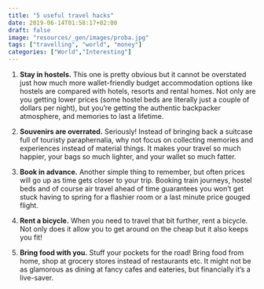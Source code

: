```yaml
---
title: "5 useful travel hacks"
date: 2019-06-14T01:58:17+02:00
draft: false
image: "resources/_gen/images/proba.jpg"
tags: ["travelling", "world", "money"]
categories: ["World","Interesting"]
---
```




1. <b>Stay in hostels.</b> This one is pretty obvious but it cannot be overstated just how much more wallet-friendly budget accommodation options like hostels are compared with hotels, resorts and rental homes. Not only are you getting lower prices (some hostel beds are literally just a couple of dollars per night), but you’re getting the authentic backpacker atmosphere, and memories to last a lifetime.

2. <b>Souvenirs are overrated.</b> Seriously! Instead of bringing back a suitcase full of touristy paraphernalia, why not focus on collecting memories and experiences instead of material things. It makes your travel so much happier, your bags so much lighter, and your wallet so much fatter.

3. <b>Book in advance.</b> Another simple thing to remember, but often prices will go up as time gets closer to your trip. Booking train journeys, hostel beds and of course air travel ahead of time guarantees you won’t get stuck having to spring for a flashier room or a last minute price gouged flight.

4. <b>Rent a bicycle.</b> When you need to travel that bit further, rent a bicycle. Not only does it allow you to get around on the cheap but it also keeps you fit!

5. <b>Bring food with you.</b> Stuff your pockets for the road! Bring food from home, shop at grocery stores instead of restaurants etc. It might not be as glamorous as dining at fancy cafes and eateries, but financially it’s a live-saver.